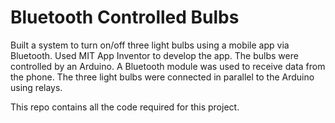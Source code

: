 # Bluetooth Controlled Bulbs #

Built a system to turn on/off three light bulbs using a mobile app via Bluetooth. Used MIT App Inventor to develop the app. The bulbs were controlled by an Arduino. A Bluetooth module was used to receive data from the phone. The three light bulbs were connected in parallel to the Arduino using relays.

This repo contains all the code required for this project.
